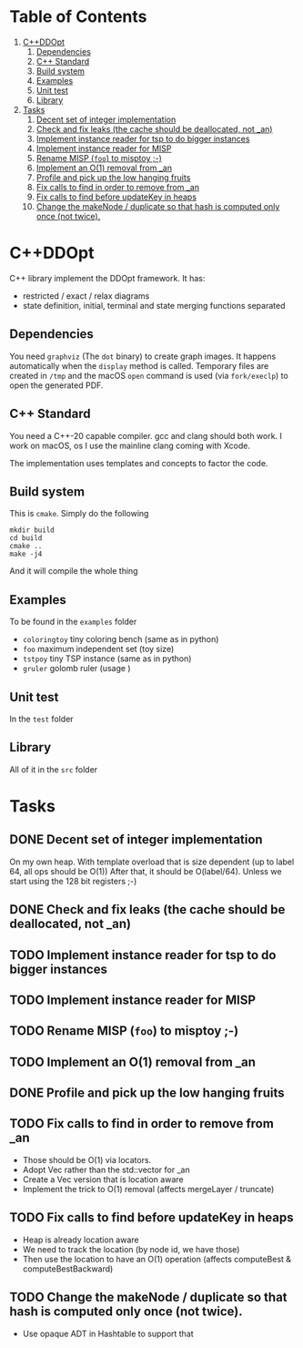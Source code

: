
# Table of Contents

1.  [C++DDOpt](#orgd83ee0d)
    1.  [Dependencies](#org116bc10)
    2.  [C++ Standard](#orgdd64fdb)
    3.  [Build system](#orga319374)
    4.  [Examples](#orgd8f8440)
    5.  [Unit test](#org28b73e6)
    6.  [Library](#org2ce19b9)
2.  [Tasks](#org8a5c4c8)
    1.  [Decent set of integer implementation](#orgbcc1555)
    2.  [Check and fix leaks (the cache should be deallocated, not \_an)](#org3c4baf9)
    3.  [Implement instance reader for tsp to do bigger instances](#org69cb0e3)
    4.  [Implement instance reader for MISP](#orga16bfec)
    5.  [Rename MISP (`foo`) to misptoy ;-)](#org0efee95)
    6.  [Implement an O(1) removal from \_an](#org48792c3)
    7.  [Profile and pick up the low hanging fruits](#org700f692)
    8.  [Fix calls to find in order to remove from \_an](#orga9fe759)
    9.  [Fix calls to find before updateKey in heaps](#org5081633)
    10. [Change the makeNode / duplicate so that hash is computed only once (not twice).](#org6584e9b)


<a id="orgd83ee0d"></a>

# C++DDOpt

C++ library implement the DDOpt framework.
It has:

-   restricted / exact / relax diagrams
-   state definition, initial, terminal and state merging functions separated


<a id="org116bc10"></a>

## Dependencies

You need `graphviz` (The `dot` binary) to create graph images. It happens
automatically when the `display` method is called. Temporary files are created
in `/tmp` and the macOS `open` command is used (via `fork/execlp`)  to open the generated
PDF.


<a id="orgdd64fdb"></a>

## C++ Standard

You need a C++-20 capable compiler. gcc and clang should both work. I work on macOS, os
I use the mainline clang coming with Xcode.

The implementation uses templates and concepts to factor the code.


<a id="orga319374"></a>

## Build system

This is `cmake`. Simply do the following

    mkdir build
    cd build
    cmake ..
    make -j4

And it will compile the whole thing


<a id="orgd8f8440"></a>

## Examples

To be found in the `examples` folder

-   `coloringtoy` tiny coloring bench (same as in python)
-   `foo` maximum independent set (toy size)
-   `tstpoy` tiny TSP instance (same as in python)
-   `gruler` golomb ruler (usage <size> <ubOnLabels>)


<a id="org28b73e6"></a>

## Unit test

In the `test` folder


<a id="org2ce19b9"></a>

## Library

All of it in the `src` folder


<a id="org8a5c4c8"></a>

# Tasks


<a id="orgbcc1555"></a>

## DONE Decent set of integer implementation

On my own heap.
With template overload that is size dependent (up to label 64, all ops should be O(1))
After that, it should be O(label/64). Unless we start using the 128 bit registers ;-)


<a id="org3c4baf9"></a>

## DONE Check and fix leaks (the cache should be deallocated, not \_an)


<a id="org69cb0e3"></a>

## TODO Implement instance reader for tsp to do bigger instances


<a id="orga16bfec"></a>

## TODO Implement instance reader for MISP


<a id="org0efee95"></a>

## TODO Rename MISP (`foo`) to misptoy ;-)


<a id="org48792c3"></a>

## TODO Implement an O(1) removal from \_an


<a id="org700f692"></a>

## DONE Profile and pick up the low hanging fruits


<a id="orga9fe759"></a>

## TODO Fix calls to find in order to remove from \_an

-   Those should be O(1) via locators.
-   Adopt Vec<T> rather than the std::vector<T> for \_an
-   Create a Vec<T> version that is location aware
-   Implement the trick to O(1) removal (affects mergeLayer / truncate)


<a id="org5081633"></a>

## TODO Fix calls to find before updateKey in heaps

-   Heap is already location aware
-   We need to track the location (by node id, we have those)
-   Then use the location to have an O(1) operation (affects computeBest & computeBestBackward)


<a id="org6584e9b"></a>

## TODO Change the makeNode / duplicate so that hash is computed only once (not twice).

-   Use opaque ADT in Hashtable to support that

